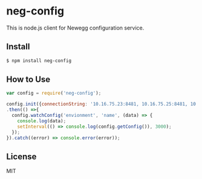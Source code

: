 # neg-config

This is node.js client for Newegg configuration service.

## Install

```sh
$ npm install neg-config
```

## How to Use

```js
var config = require('neg-config');

config.init({connectionString: '10.16.75.23:8481, 10.16.75.25:8481, 10.16.75.26:8481'})
.then(() =>{
  config.watchConfig('envionment', 'name', (data) => {
    console.log(data);
    setInterval(() => console.log(config.getConfig()), 3000);
  });
}).catch((error) => console.error(error));
```

## License

MIT